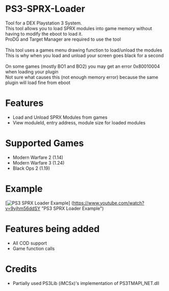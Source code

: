 # PS3-SPRX-Loader
Tool for a DEX Playstation 3 System. <br>
This tool allows you to load SPRX modules into game memory without having to modify the eboot to load it.<br>
ProDG and Target Manager are required to use the tool
<br><br>
This tool uses a games menu drawing function to load/unload the modules<br>
This is why when you load and unload your screen goes black for a second
<br><br>
On some games (mostly BO1 and BO2) you may get an error 0x80010004 when loading your  plugin<br>
Not sure what causes this (not enough memory error) because the same plugin will load fine from eboot

# Features
- Load and Unload SPRX Modules from games
- View moduleId, entry address, module size for loaded modules

# Supported Games
- Modern Warfare 2 (1.14)
- Modern Warfare 3 (1.24)
- Black Ops 2 (1.19)

# Example
[![PS3 SPRX Loader Example](https://img.youtube.com/vi/9yjhm56ddSY/0.jpg)]
(https://www.youtube.com/watch?v=9yjhm56ddSY "PS3 SPRX Loader Example")

# Features being added
- All COD support
- Game function calls

# Credits
- Partially used PS3Lib (iMCSx)'s implementation of PS3TMAPI_NET.dll
